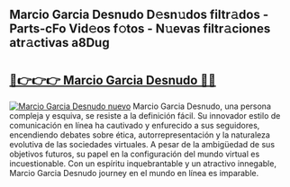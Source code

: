 ## Marcio Garcia Desnudo D𝚎sn𝚞dos filtr𝚊dos - Parts-cFo Vid𝚎os f𝚘tos - N𝚞evas filtr𝚊ciones atr𝚊ctivas a8Dug

# <h2><a href="http://mb9q2o.tromn.icu/?c=Marcio+Garcia+Desnudo">🔗👉👉👉 Marcio Garcia Desnudo 🔗🔗</a></h2>

[![Marcio Garcia Desnudo nuevo](https://i.imgur.com/pEAQMta.gif)](http://mb9q2o.tromn.icu/?c=Marcio+Garcia+Desnudo)
Marcio Garcia Desnudo, una persona compleja y esquiva, se resiste a la definición fácil. Su innovador estilo de comunicación en línea ha cautivado y enfurecido a sus seguidores, encendiendo debates sobre ética, autorrepresentación y la naturaleza evolutiva de las sociedades virtuales. A pesar de la ambigüedad de sus objetivos futuros, su papel en la configuración del mundo virtual es incuestionable. Con un espíritu inquebrantable y un atractivo innegable, Marcio Garcia Desnudo journey en el mundo en línea es imparable.
